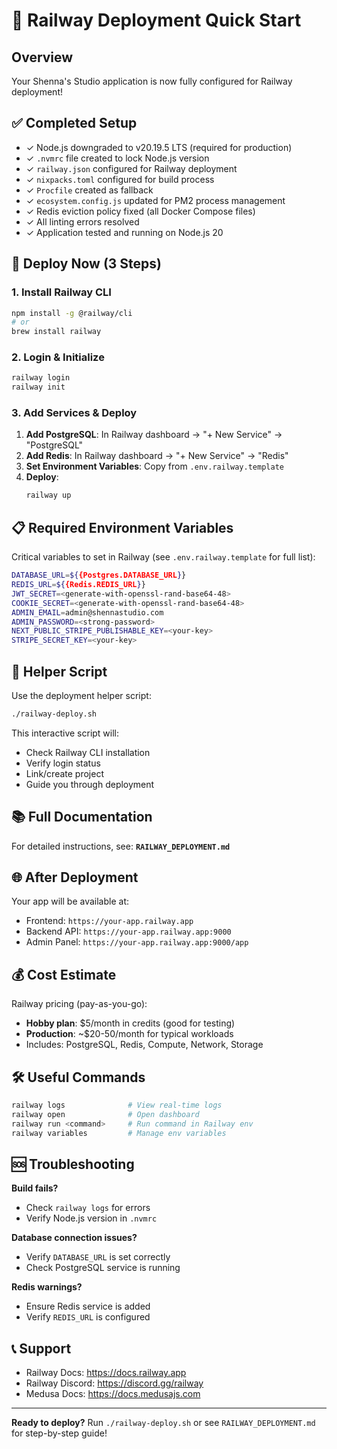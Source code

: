 # 🚂 Railway Deployment Quick Start

## Overview

Your Shenna's Studio application is now fully configured for Railway deployment!

## ✅ Completed Setup

- ✓ Node.js downgraded to v20.19.5 LTS (required for production)
- ✓ `.nvmrc` file created to lock Node.js version
- ✓ `railway.json` configured for Railway deployment
- ✓ `nixpacks.toml` configured for build process
- ✓ `Procfile` created as fallback
- ✓ `ecosystem.config.js` updated for PM2 process management
- ✓ Redis eviction policy fixed (all Docker Compose files)
- ✓ All linting errors resolved
- ✓ Application tested and running on Node.js 20

## 🚀 Deploy Now (3 Steps)

### 1. Install Railway CLI

```bash
npm install -g @railway/cli
# or
brew install railway
```

### 2. Login & Initialize

```bash
railway login
railway init
```

### 3. Add Services & Deploy

1. **Add PostgreSQL**: In Railway dashboard → "+ New Service" → "PostgreSQL"
2. **Add Redis**: In Railway dashboard → "+ New Service" → "Redis"
3. **Set Environment Variables**: Copy from `.env.railway.template`
4. **Deploy**:
   ```bash
   railway up
   ```

## 📋 Required Environment Variables

Critical variables to set in Railway (see `.env.railway.template` for full list):

```bash
DATABASE_URL=${{Postgres.DATABASE_URL}}
REDIS_URL=${{Redis.REDIS_URL}}
JWT_SECRET=<generate-with-openssl-rand-base64-48>
COOKIE_SECRET=<generate-with-openssl-rand-base64-48>
ADMIN_EMAIL=admin@shennastudio.com
ADMIN_PASSWORD=<strong-password>
NEXT_PUBLIC_STRIPE_PUBLISHABLE_KEY=<your-key>
STRIPE_SECRET_KEY=<your-key>
```

## 🔧 Helper Script

Use the deployment helper script:

```bash
./railway-deploy.sh
```

This interactive script will:
- Check Railway CLI installation
- Verify login status
- Link/create project
- Guide you through deployment

## 📚 Full Documentation

For detailed instructions, see: **`RAILWAY_DEPLOYMENT.md`**

## 🌐 After Deployment

Your app will be available at:
- Frontend: `https://your-app.railway.app`
- Backend API: `https://your-app.railway.app:9000`
- Admin Panel: `https://your-app.railway.app:9000/app`

## 💰 Cost Estimate

Railway pricing (pay-as-you-go):
- **Hobby plan**: $5/month in credits (good for testing)
- **Production**: ~$20-50/month for typical workloads
- Includes: PostgreSQL, Redis, Compute, Network, Storage

## 🛠️ Useful Commands

```bash
railway logs              # View real-time logs
railway open              # Open dashboard
railway run <command>     # Run command in Railway env
railway variables         # Manage env variables
```

## 🆘 Troubleshooting

**Build fails?**
- Check `railway logs` for errors
- Verify Node.js version in `.nvmrc`

**Database connection issues?**
- Verify `DATABASE_URL` is set correctly
- Check PostgreSQL service is running

**Redis warnings?**
- Ensure Redis service is added
- Verify `REDIS_URL` is configured

## 📞 Support

- Railway Docs: https://docs.railway.app
- Railway Discord: https://discord.gg/railway
- Medusa Docs: https://docs.medusajs.com

---

**Ready to deploy?** Run `./railway-deploy.sh` or see `RAILWAY_DEPLOYMENT.md` for step-by-step guide!
